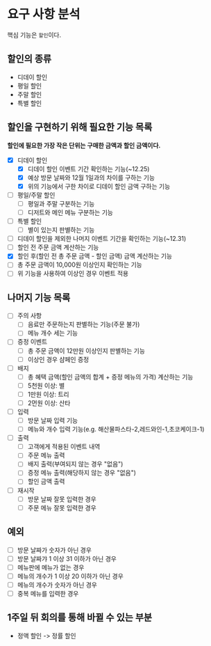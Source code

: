 # 요구 사항 분석
핵심 기능은 `할인`이다.

## 할인의 종류
- 디데이 할인
- 평일 할인
- 주말 할인
- 특별 할인

## 할인을 구현하기 위해 필요한 기능 목록
**할인에 필요한 가장 작은 단위는 구매한 금액과 할인 금액이다.**
- [x] 디데이 할인
  - [x] 디데이 할인 이벤트 기간 확인하는 기능(~12.25)
  - [x] 예상 방문 날짜와 12월 1일과의 차이를 구하는 기능
  - [x] 위의 기능에서 구한 차이로 디데이 할인 금액 구하는 기능
- [ ] 평일/주말 할인
  - [ ] 평일과 주말 구분하는 기능
  - [ ] 디저트와 메인 메뉴 구분하는 기능
- [ ] 특별 할인
  - [ ] 별이 있는지 판별하는 기능
- [ ] 디데이 할인을 제외한 나머지 이벤트 기간을 확인하는 기능(~12.31)
- [ ] 할인 전 주문 금액 계산하는 기능
- [x] 할인 후(할인 전 총 주문 금액 - 할인 금액) 금액 계산하는 기능
- [ ] 총 주문 금액이 10,000원 이상인지 확인하는 기능
- [ ] 위 기능을 사용하여 이상인 경우 이벤트 적용

## 나머지 기능 목록
- [ ] 주의 사항
  - [ ] 음료만 주문하는지 판별하는 기능(주문 불가)
  - [ ] 메뉴 개수 세는 기능
- [ ] 증정 이벤트
  - [ ] 총 주문 금액이 12만원 이상인지 판별하는 기능
  - [ ] 이상인 경우 샴페인 증정
- [ ] 배지
  - [ ] 총 혜택 금액(할인 금액의 합계 + 증정 메뉴의 가격) 계산하는 기능
  - [ ] 5천원 이상: 별
  - [ ] 1만원 이상: 트리
  - [ ] 2먼원 이상: 산타
- [ ] 입력
  - [ ] 방문 날짜 입력 기능
  - [ ] 메뉴와 개수 입력 기능(e.g. 해산물파스타-2,레드와인-1,초코케이크-1)
- [ ] 출력
  - [ ] 고객에게 적용된 이벤트 내역
  - [ ] 주문 메뉴 출력
  - [ ] 배지 출력(부여되지 않는 경우 "없음")
  - [ ] 증정 메뉴 출력(해당하지 않는 경우 "없음")
  - [ ] 할인 금액 출력
- [ ] 재시작
  - [ ] 방문 날짜 잘못 입력한 경우
  - [ ] 주문 메뉴 잘못 입력한 경우

## 예외
- [ ] 방문 날짜가 숫자가 아닌 경우
- [ ] 방문 날짜갸 1 이상 31 이하가 아닌 경우
- [ ] 메뉴판에 메뉴가 없는 경우
- [ ] 메뉴의 개수가 1 이상 20 이하가 아닌 경우 
- [ ] 메뉴의 개수가 숫자가 아닌 경우
- [ ] 중복 메뉴를 입력한 경우

## 1주일 뒤 회의를 통해 바뀔 수 있는 부분
- 정액 할인 -> 정률 할인